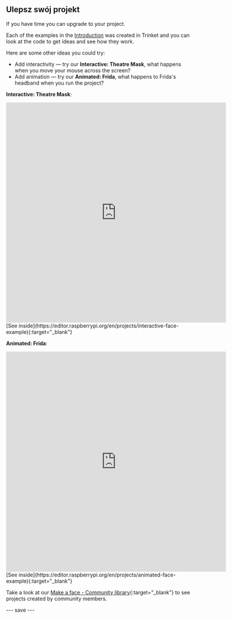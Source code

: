## Ulepsz swój projekt

If you have time you can upgrade to your project.

Each of the examples in the [Introduction](.) was created in Trinket and you can look at the code to get ideas and see how they work.

Here are some other ideas you could try:
- Add interactivity — try our **Interactive: Theatre Mask**, what happens when you move your mouse across the screen?
- Add animation — try our **Animated: Frida**, what happens to Frida's headband when you run the project?

**Interactive: Theatre Mask**:
<iframe src="https://editor.raspberrypi.org/en/embed/viewer/interactive-face-example" width="600" height="600" frameborder="0" marginwidth="0" marginheight="0" allowfullscreen>
</iframe> [See inside](https://editor.raspberrypi.org/en/projects/interactive-face-example){:target="_blank"}

**Animated: Frida**:
<iframe src="https://editor.raspberrypi.org/en/embed/viewer/animated-face-example" width="600" height="600" frameborder="0" marginwidth="0" marginheight="0" allowfullscreen>
</iframe> [See inside](https://editor.raspberrypi.org/en/projects/animated-face-example){:target="_blank"}

Take a look at our [Make a face - Community library](https://wke.lt/w/s/8sVH4f){:target="_blank"} to see projects created by community members.

--- save ---
